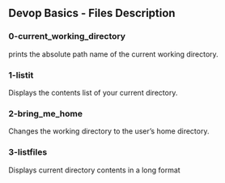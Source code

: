 ## Devop Basics - Files Description
### 0-current_working_directory
prints the absolute path name of the current working directory.
### 1-listit
Displays the contents list of your current directory.
### 2-bring_me_home
Changes the working directory to the user’s home directory.
### 3-listfiles
Displays current directory contents in a long format
